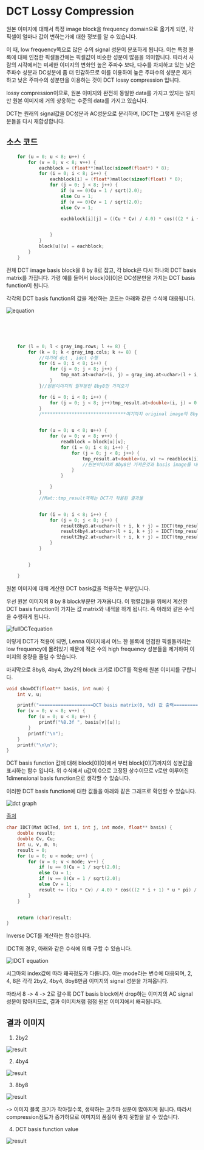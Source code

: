 # DCT Lossy Compression

원본 이미지에 대해서 특정 image block을 frequency domain으로 옮기게 되면, 각 픽셀이 얼마나 값이 변하는가에 대한 정보를 알 수 있습니다.

이 때, low frequency쪽으로 많은 수의 signal 성분이 분포하게 됩니다. 
이는 특정 블록에 대해 인접한 픽셀들간에는 픽셀값이 비슷한 성분이 많음을 의미합니다. 따라서 사람의 시각에서는 미세한 이미지의 변화인 높은 주파수 보다, 다수를 차지하고 있는
낮은 주파수 성분과 DC성분에 좀 더 민감하므로 이를 이용하여 높은 주파수의 성분은 제거 하고 낮은 주파수의 성분만을 이용하는 것이 DCT lossy compression 입니다.

lossy compression이므로, 원본 이미지와 완전히 동일한 data를 가지고 있지는 않지만 원본 이미지에 거의 상응하는 수준의 data를 가지고 있습니다.

DCT는 원래의 signal값을 DC성분과 AC성분으로 분리하며, IDCT는 그렇게 분리된 성분들을 다시 재합성합니다.

## 소스 코드

```cpp
	for (u = 0; u < 8; u++) {
		for (v = 0; v < 8; v++) {
			eachblock = (float**)malloc(sizeof(float*) * 8);
			for (i = 0; i < 8; i++) {
				eachblock[i] = (float*)malloc(sizeof(float) * 8);
				for (j = 0; j < 8; j++) {
					if (u == 0)Cu = 1 / sqrt(2.0);
					else Cu = 1;
					if (v == 0)Cv = 1 / sqrt(2.0);
					else Cv = 1;

					eachblock[i][j] = ((Cu * Cv) / 4.0) * cos(((2 * i + 1) * u * pi) / 16.0) * cos(((2 * j + 1) * v * pi) / 16.0);


				}
			}
			block[u][v] = eachblock;
		}
	}
```
전체 DCT image basis block을 8 by 8로 잡고, 각 block은 다시 하나의 DCT basis matrix를 가집니다.
가령 예를 들어서 block[0][0]은 DC성분만을 가지는 DCT basis function이 됩니다.

각각의 DCT basis function의 값을 계산하는 코드는 아래와 같은 수식에 대응됩니다.

![equation](./image/basis_function.png)

<br>
<br>
<br>

```cpp
	for (l = 0; l < gray_img.rows; l += 8) {
		for (k = 0; k < gray_img.cols; k += 8) {
			//여기에 dct , idct 수행
			for (i = 0; i < 8; i++) {
				for (j = 0; j < 8; j++) {
					tmp_mat.at<uchar>(i, j) = gray_img.at<uchar>(l + i, k + j);
				}
			}//원본이미지의 일부분인 8by8만 가져오기

			for (i = 0; i < 8; i++) {
				for (j = 0; j < 8; j++)tmp_result.at<double>(i, j) = 0;//주파수 도메인 결과값을 담을 임시 배열을 초기화
			}
			/*******************************여기까지 original image의 8by8 매트릭스 추출********************************/


			for (u = 0; u < 8; u++) {
				for (v = 0; v < 8; v++) {
					readblock = block[u][v];
					for (i = 0; i < 8; i++) {
						for (j = 0; j < 8; j++) {
							tmp_result.at<double>(u, v) += readblock[i][j] * tmp_mat.at<uchar>(i, j);
							//원본이미지의 8by8만 가져온것과 basis image를 내적
						}
					}

				}
			}
			//Mat::tmp_result객체는 DCT가 적용된 결과물


			for (i = 0; i < 8; i++) {
				for (j = 0; j < 8; j++) {
					result8by8.at<uchar>(l + i, k + j) = IDCT(tmp_result, i, j, 8, block[i][j]);
					result4by4.at<uchar>(l + i, k + j) = IDCT(tmp_result, i, j, 4, block[i][j]);
					result2by2.at<uchar>(l + i, k + j) = IDCT(tmp_result, i, j, 2, block[i][j]);
				}
			}


		}

	}
```
원본 이미지에 대해 계산한 DCT basis값을 적용하는 부분입니다.

우선 원본 이미지의 8 by 8 block부분만 가져옵니다. 이 행렬값들을 위에서 계산한 DCT basis function이 가지는 값 matrix와
내적을 하게 됩니다. 즉 아래와 같은 수식을 수행하게 됩니다.

![fullDCTequation](./image/fullequation.png)

이렇게 DCT가 적용이 되면, Lenna 이미지에서 어느 한 블록에 인접한 픽셀들끼리는 low frequency에 몰려있기 때문에 적은 수의 high frequency
성분들을 제거하여 이미지의 용량을 줄일 수 있습니다.

마지막으로 8by8, 4by4, 2by2의 block 크기로 IDCT를 적용해 원본 이미지를 구합니다. 


```cpp
void showDCT(float** basis, int num) {
	int v, u;

	printf("====================DCT basis matrix(0, %d) 값 출력====================\n", num);
	for (v = 0; v < 8; v++) {
		for (u = 0; u < 8; u++) {
			printf("%8.3f ", basis[v][u]);
		}
		printf("\n");
	}
	printf("\n\n");
}
```
DCT basis function 값에 대해 block[0][0]에서 부터 block[0][7]까지의 성분값을 표시하는 함수 입니다.
위 수식에서 u값이 0으로 고정된 상수이므로 v로만 이루어진 1dimensional basis function으로 생각할 수 있습니다.

이러한 DCT basis function에 대한 값들을 아래와 같은 그래프로 확인할 수 있습니다.

![dct graph](https://unix4lyfe.org/dct-1d/basis.png)

[출처](https://unix4lyfe.org/dct-1d)


```cpp
char IDCT(Mat DCTed, int i, int j, int mode, float** basis) {
	double result;
	double Cv, Cu;
	int u, v, m, n;
	result = 0;
	for (u = 0; u < mode; u++) {
		for (v = 0; v < mode; v++) {
			if (u == 0)Cu = 1 / sqrt(2.0);
			else Cu = 1;
			if (v == 0)Cv = 1 / sqrt(2.0);
			else Cv = 1;
			result += ((Cu * Cv) / 4.0) * cos(((2 * i + 1) * u * pi) / 16.0) * cos(((2 * j + 1) * v * pi) / 16.0) * DCTed.at<double>(u, v);
		}
	}


	return (char)result;
}
```
Inverse DCT를 계산하는 함수입니다.

IDCT의 경우, 아래와 같은 수식에 의해 구할 수 있습니다.

![IDCT equation](./image/idct_equation.png)

시그마의 index값에 따라 왜곡정도가 다릅니다.
이는 mode라는 변수에 대응되며, 2, 4, 8은 각각 2by2, 4by4, 8by8만큼 이미지의 signal 성분을 가져옵니다.

따라서 8 -> 4 -> 2로 갈수록 DCT basis block에서 drop하는 이미지의 AC signal 성분이 많아지므로, 결과 이미지처럼 점점 원본 이미지에서 왜곡됩니다.

## 결과 이미지

1. 2by2

![result](./image/2by2.jpg)

2. 4by4

![result](./image/4by4.jpg)

3. 8by8

![result](./image/8by8.jpg)

-> 이미지 블록 크기가 작아질수록, 생략하는 고주파 성분이 많아지게 됩니다. 따라서 compression정도가 증가하므로 이미지의 품질이 좋지
못함을 알 수 있습니다.

4. DCT basis function value

![result](./image/result_command.JPG)